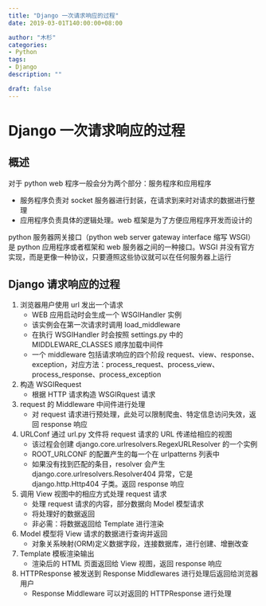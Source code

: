 ```yaml
---
title: "Django 一次请求响应的过程"
date: 2019-03-01T140:00:00+08:00

author: "木杉"
categories: 
- Python
tags: 
- Django
description: ""

draft: false
---
```


# Django 一次请求响应的过程

## 概述
对于 python web 程序一般会分为两个部分：服务程序和应用程序
* 服务程序负责对 socket 服务器进行封装，在请求到来时对请求的数据进行整理
* 应用程序负责具体的逻辑处理。web 框架是为了方便应用程序开发而设计的

python 服务器网关接口（python web server gateway interface 缩写 WSGI）是 python 应用程序或者框架和 web 服务器之间的一种接口。WSGI 并没有官方实现，而是更像一种协议，只要遵照这些协议就可以在任何服务器上运行

## Django 请求响应的过程
1. 浏览器用户使用 url 发出一个请求
    * WEB 应用启动时会生成一个 WSGIHandler 实例
    * 该实例会在第一次请求时调用 load_middleware
    * 在执行 WSGIHandler 时会按照 settings.py 中的 MIDDLEWARE_CLASSES 顺序加载中间件
    * 一个 middleware 包括请求响应的四个阶段 request、view、response、exception，对应方法：process_request、process_view、process_response、process_exception
2. 构造 WSGIRequest
    * 根据 HTTP 请求构造 WSGIRquest 请求
3. request 的 Middleware 中间件进行处理
    * 对 request 请求进行预处理，此处可以限制爬虫、特定信息访问失效，返回 response 响应
4. URLConf 通过 url.py 文件将 request 请求的 URL 传递给相应的视图
    * 该过程会创建 django.core.urlresolvers.RegexURLResolver 的一个实例
    * ROOT_URLCONF 的配置产生的每一个在 urlpatterns 列表中
    * 如果没有找到匹配的条目，resolver 会产生 django.core.urlresolvers.Resolver404 异常，它是 django.http.Http404 子类。返回 response 响应
5. 调用 View 视图中的相应方式处理 request 请求
    * 处理 request 请求的内容，部分数据向 Model 模型请求
    * 将处理好的数据返回
    * 非必需：将数据返回给 Template 进行渲染
6. Model 模型将 View 请求的数据进行查询并返回
    * 对象关系映射(ORM)定义数据字段，连接数据库，进行创建、增删改查
7. Template 模板渲染输出
    * 渲染后的 HTML 页面返回给 View 视图，返回 response 响应
8. HTTPResponse 被发送到 Response Middlewares 进行处理后返回给浏览器用户
    * Response Middleware 可以对返回的 HTTPResponse 进行处理
